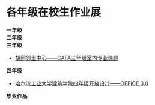 # 各年级在校生作业展

**一年级**   
**二年级**   
**三年级**  
 * [胡同邻里中心——CAFA三年级室内专业课题](http://www.ikuku.cn/article/hutonglinlizhongxineeeecafasannianjishineizhuanyeketi)     


**四年级**    

 * [哈尔滨工业大学建筑学院四年级开放设计——OFFICE 3.0](http://www.ikuku.cn/article/haerbingongyedaxuejianzhuxueyuansinianjikaifangshejieeeeoffice3-0yi)   


 
**毕业作品** 
